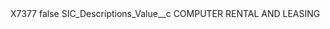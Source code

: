 <?xml version="1.0" encoding="UTF-8"?>
<CustomMetadata xmlns="http://soap.sforce.com/2006/04/metadata" xmlns:xsi="http://www.w3.org/2001/XMLSchema-instance" xmlns:xsd="http://www.w3.org/2001/XMLSchema">
    <label>X7377</label>
    <protected>false</protected>
    <values>
        <field>SIC_Descriptions_Value__c</field>
        <value xsi:type="xsd:string">COMPUTER RENTAL AND LEASING</value>
    </values>
</CustomMetadata>
